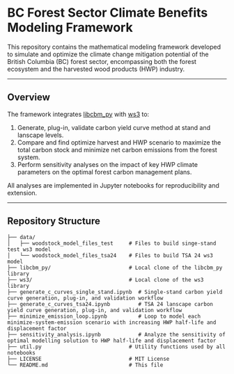 # BC Forest Sector Climate Benefits Modeling Framework

This repository contains the mathematical modeling framework developed to simulate and optimize the climate change mitigation potential of the British Columbia (BC) forest sector, encompassing both the forest ecosystem and the harvested wood products (HWP) industry.

---

## Overview

The framework integrates [libcbm_py](https://github.com/cat-cfs/libcbm_py) with [ws3](#)  to:

1. Generate, plug-in, validate carbon yield curve method at stand and lanscape levels.
2. Compare and find optimize harvest and HWP scenario to maximize the total carbon stock and minimize net carbon emissions from the forest system.
3. Perform sensitivity analyses on the impact of key HWP climate parameters on the optimal forest carbon management plans.

All analyses are implemented in Jupyter notebooks for reproducibility and extension.


---

## Repository Structure

```text
├── data/
│   ├── woodstock_model_files_test     # Files to build singe-stand test ws3 model
│   └── woodstock_model_files_tsa24    # Files to build TSA 24 ws3 model
├── libcbm_py/                         # Local clone of the libcbm_py library
├── ws3/                               # Local clone of the ws3 library
├── generate_c_curves_single_stand.ipynb  # Single-stand carbon yield curve generation, plug-in, and validation workflow
├── generate_c_curves_tsa24.ipynb         # TSA 24 lanscape carbon yield curve generation, plug-in, and validation workflow
├── minimize_emission_loop.ipynb          # Loop to model each minimize-system-emission scenario with increasing HWP half-life and displacement factor
├── sensitivity_analysis.ipynb            # Analyze the sensitivity of optimal modelling solution to HWP half-life and displacement factor
├── util.py                            # Utility functions used by all notebooks
├── LICENSE                            # MIT License
└── README.md                          # This file
